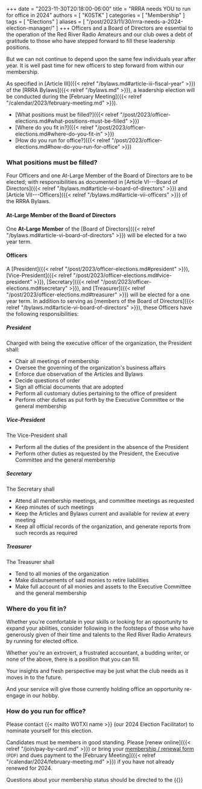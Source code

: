 +++
date = "2023-11-30T20:18:00-06:00"
title = "RRRA needs YOU to run for office in 2024"
authors = [ "K0STK" ]
categories = [ "Membership" ]
tags = [ "Elections" ]
aliases = [ "/post/2023/11/30/rrra-needs-a-2024-election-manager/" ]
+++
Officers and a Board of Directors are essential to the operation of
the Red River Radio Amateurs and our club owes a debt of gratitude to
those who have stepped forward to fill these leadership positions.

But we can not continue to depend upon the same few individuals year
after year. It is well past time for new officers to step forward from
within our membership.

As specified in 
[Article III]({{< relref "/bylaws.md#article-iii-fiscal-year" >}}) of the
[RRRA Bylaws]({{< relref "/bylaws.md" >}}),
a leadership election will be conducted during the
[February Meeting]({{< relref "/calendar/2023/february-meeting.md" >}}).

* [What positions must be filled?]({{< relref "/post/2023/officer-elections.md#what-positions-must-be-filled" >}})
* [Where do you fit in?]({{< relref "/post/2023/officer-elections.md#where-do-you-fit-in" >}})
* [How do you run for office?]({{< relref "/post/2023/officer-elections.md#how-do-you-run-for-office" >}})

<!--more-->

### What positions must be filled?

Four Officers and one At-Large Member of the Board of Directors are to be
elected; with responsibilities as documented in
[Article VI---Board of Directors]({{< relref "/bylaws.md#article-vi-board-of-directors" >}}) and
[Article VII---Officers]({{< relref "/bylaws.md#article-vii-officers" >}})
of the RRRA Bylaws.

#### At-Large Member of the Board of Directors

One **At-Large Member** of the
[Board of Directors]({{< relref "/bylaws.md#article-vi-board-of-directors" >}})
will be elected for a two year term.

#### Officers

A [President]({{< relref "/post/2023/officer-elections.md#president" >}}),
[Vice-President]({{< relref "/post/2023/officer-elections.md#vice-president" >}}),
[Secretary]({{< relref "/post/2023/officer-elections.md#secretary" >}}), and
[Treasurer]({{< relref "/post/2023/officer-elections.md#treasurer" >}})
will be elected for a one year term. In addition to serving as
[members of the Board of Directors]({{< relref "/bylaws.md#article-vi-board-of-directors" >}}),
these Officers have the following responsibilities:

##### President

Charged with being the executive officer of the organization, the President shall:

* Chair all meetings of membership
* Oversee the governing of the organization's business affairs
* Enforce due observation of the Articles and Bylaws
* Decide questions of order
* Sign all official documents that are adopted
* Perform all customary duties pertaining to the office of president
* Perform other duties as put forth by the Executive Committee or the general membership

##### Vice-President

The Vice-President shall

* Perform all the duties of the president in the absence of the President
* Perform other duties as requested by the President, the Executive Committee and the general membership

##### Secretary

The Secretary shall

* Attend all membership meetings, and committee meetings as requested
* Keep minutes of such meetings
* Keep the Articles and Bylaws current and available for review at every meeting
* Keep all official records of the organization, and generate reports from such records as required

##### Treasurer

The Treasurer shall

* Tend to all monies of the organization
* Make disbursements of said monies to retire liabilities
* Make full account of all monies and assets to the Executive Committee and the general membership

### Where do you fit in?

Whether you're comfortable in your skills or looking for an opportunity
to expand your abilities, consider following in the footsteps of those
who have generously given of their time and talents to
the Red River Radio Amateurs by running for elected office.

Whether you're an extrovert, a frustrated accountant, a budding
writer, or none of the above, there is a position that you can fill.

Your insights and fresh perspective may be just what the club needs as
it moves in to the future.

And your service will give those currently holding office an opportunity 
re-engage in our hobby.

### How do you run for office?

Please contact {{< mailto W0TXI name >}} (our 2024 Election Facilitator) to
nominate yourself for this election.

Candidates must be members in good standing. Please
[renew online]({{< relref "/join/pay-by-card.md" >}})
or bring your
[membership / renewal form](/s/3iOnHKqxHlaDxxv)
<span style="font-size:smaller">(PDF)</span>
and dues payment to the
[February Meeting]({{< relref "/calendar/2024/february-meeting.md" >}})
if you have not already renewed for 2024.

Questions about your membership status should be directed to
the {{<mailto treasurer >}}

